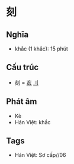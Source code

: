 # 刻

## Nghĩa

* khắc (1 khắc): 15 phút

## Cấu trúc
* 刻 = [亥](亥.md) [⺉](⺉.md)

## Phát âm

* Kè
* Hán Việt: khắc

## Tags
* Hán Việt: Sơ cấp//06

<script>window.HANZI_FIELD='刻';</script>
